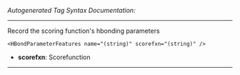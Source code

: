 _Autogenerated Tag Syntax Documentation:_

---
Record the scoring function's hbonding parameters

```
<HBondParameterFeatures name="(string)" scorefxn="(string)" />
```

-   **scorefxn**: Scorefunction

---
